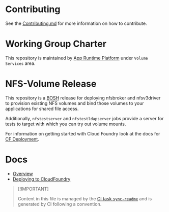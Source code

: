 # Contributing

See the [Contributing.md](./.github/CONTRIBUTING.md) for more
information on how to contribute.

# Working Group Charter

This repository is maintained by [App Runtime
Platform](https://github.com/cloudfoundry/community/blob/main/toc/working-groups/app-runtime-platform.md)
under `Volume Services` area.

# NFS-Volume Release

This repository is a [BOSH](https://github.com/cloudfoundry/bosh)
release for deploying nfsbroker and nfsv3driver to provision existing
NFS volumes and bind those volumes to your applications for shared file
access.

Additionally, `nfstestserver` and `nfstestldapserver` jobs provide a
server for tests to target with which you can try out volume mounts.

For information on getting started with Cloud Foundry look at the docs
for [CF Deployment](https://github.com/cloudfoundry/cf-deployment).

# Docs

-   [Overview](./docs/01-overview.md)
-   [Deploying to
    CloudFoundry](./docs/02-deploying-nfs-volume-service.md)

> \[!IMPORTANT\]
>
> Content in this file is managed by the [CI task
> `sync-readme`](https://github.com/cloudfoundry/wg-app-platform-runtime-ci/blob/main/shared/tasks/sync-readme/metadata.yml)
> and is generated by CI following a convention.
